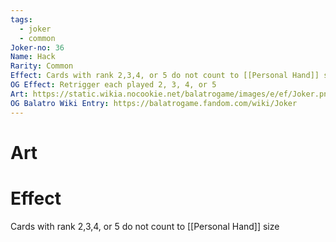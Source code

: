 ```yaml
---
tags:
  - joker
  - common
Joker-no: 36
Name: Hack
Rarity: Common
Effect: Cards with rank 2,3,4, or 5 do not count to [[Personal Hand]] size
OG Effect: Retrigger each played 2, 3, 4, or 5
Art: https://static.wikia.nocookie.net/balatrogame/images/e/ef/Joker.png/revision/latest?cb=20230925003651
OG Balatro Wiki Entry: https://balatrogame.fandom.com/wiki/Joker
---
```

# Art
# Effect
Cards with rank 2,3,4, or 5 do not count to [[Personal Hand]] size